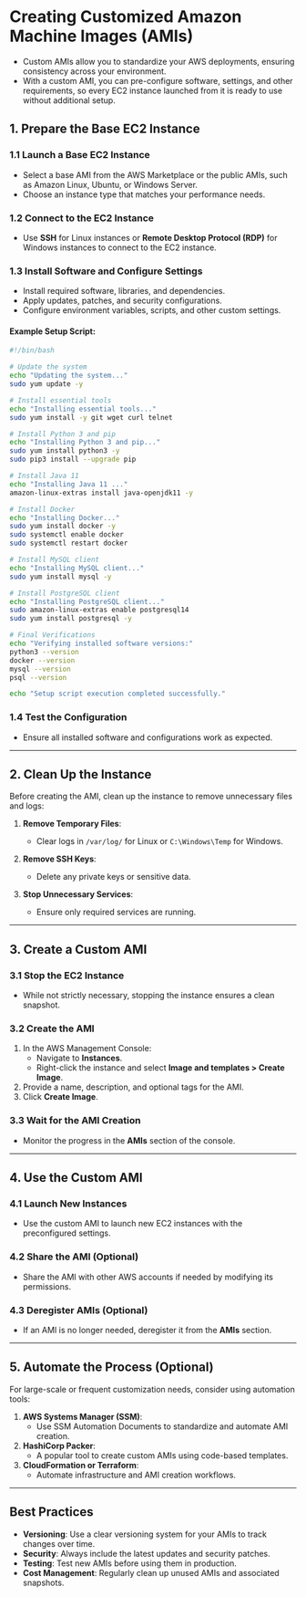 # Creating Customized Amazon Machine Images (AMIs)

- Custom AMIs allow you to standardize your AWS deployments, ensuring consistency across your environment.
- With a custom AMI, you can pre-configure software, settings, and other requirements, so every EC2 instance launched from it is ready to use without additional setup.

## **1. Prepare the Base EC2 Instance**

### **1.1 Launch a Base EC2 Instance**
- Select a base AMI from the AWS Marketplace or the public AMIs, such as Amazon Linux, Ubuntu, or Windows Server.
- Choose an instance type that matches your performance needs.

### **1.2 Connect to the EC2 Instance**
- Use **SSH** for Linux instances or **Remote Desktop Protocol (RDP)** for Windows instances to connect to the EC2 instance.

### **1.3 Install Software and Configure Settings**
- Install required software, libraries, and dependencies.
- Apply updates, patches, and security configurations.
- Configure environment variables, scripts, and other custom settings.

#### Example Setup Script:
```bash
#!/bin/bash

# Update the system
echo "Updating the system..."
sudo yum update -y

# Install essential tools
echo "Installing essential tools..."
sudo yum install -y git wget curl telnet

# Install Python 3 and pip
echo "Installing Python 3 and pip..."
sudo yum install python3 -y
sudo pip3 install --upgrade pip

# Install Java 11 
echo "Installing Java 11 ..."
amazon-linux-extras install java-openjdk11 -y

# Install Docker
echo "Installing Docker..."
sudo yum install docker -y
sudo systemctl enable docker
sudo systemctl restart docker

# Install MySQL client
echo "Installing MySQL client..."
sudo yum install mysql -y

# Install PostgreSQL client
echo "Installing PostgreSQL client..."
sudo amazon-linux-extras enable postgresql14
sudo yum install postgresql -y

# Final Verifications
echo "Verifying installed software versions:"
python3 --version
docker --version
mysql --version
psql --version

echo "Setup script execution completed successfully."
```

### **1.4 Test the Configuration**
- Ensure all installed software and configurations work as expected.

---

## **2. Clean Up the Instance**
Before creating the AMI, clean up the instance to remove unnecessary files and logs:

1. **Remove Temporary Files**:
   - Clear logs in `/var/log/` for Linux or `C:\Windows\Temp` for Windows.

2. **Remove SSH Keys**:
   - Delete any private keys or sensitive data.

3. **Stop Unnecessary Services**:
   - Ensure only required services are running.

---

## **3. Create a Custom AMI**

### **3.1 Stop the EC2 Instance**
- While not strictly necessary, stopping the instance ensures a clean snapshot.

### **3.2 Create the AMI**
1. In the AWS Management Console:
   - Navigate to **Instances**.
   - Right-click the instance and select **Image and templates > Create Image**.
2. Provide a name, description, and optional tags for the AMI.
3. Click **Create Image**.

### **3.3 Wait for the AMI Creation**
- Monitor the progress in the **AMIs** section of the console.

---

## **4. Use the Custom AMI**

### **4.1 Launch New Instances**
- Use the custom AMI to launch new EC2 instances with the preconfigured settings.

### **4.2 Share the AMI (Optional)**
- Share the AMI with other AWS accounts if needed by modifying its permissions.

### **4.3 Deregister AMIs (Optional)**
- If an AMI is no longer needed, deregister it from the **AMIs** section.

---

## **5. Automate the Process (Optional)**
For large-scale or frequent customization needs, consider using automation tools:

1. **AWS Systems Manager (SSM)**:
   - Use SSM Automation Documents to standardize and automate AMI creation.
2. **HashiCorp Packer**:
   - A popular tool to create custom AMIs using code-based templates.
3. **CloudFormation or Terraform**:
   - Automate infrastructure and AMI creation workflows.

---

## **Best Practices**
- **Versioning**: Use a clear versioning system for your AMIs to track changes over time.
- **Security**: Always include the latest updates and security patches.
- **Testing**: Test new AMIs before using them in production.
- **Cost Management**: Regularly clean up unused AMIs and associated snapshots.
